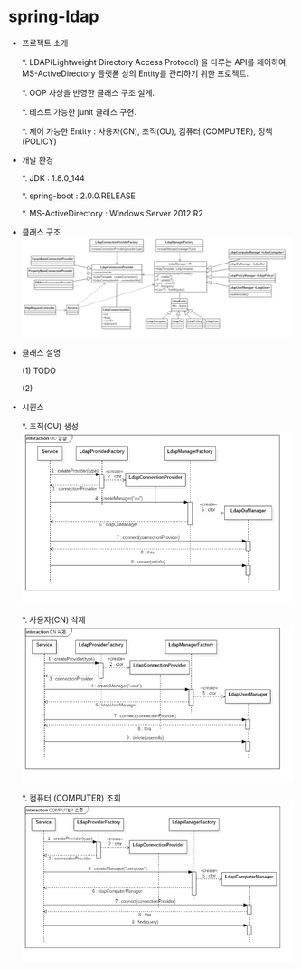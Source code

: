 # spring-ldap

* 프로젝트 소개

	*. LDAP(Lightweight Directory Access Protocol) 을 다루는 API를 제어하여, MS-ActiveDirectory 플랫폼 상의 Entity를 관리하기 위한 프로젝트.

	*. OOP 사상을 반영한 클래스 구조 설계.

	*. 테스트 가능한 junit 클래스 구현.

	*. 제어 가능한 Entity : 사용자(CN), 조직(OU), 컴퓨터 (COMPUTER), 정책(POLICY)

* 개발 환경

	*. JDK : 1.8.0_144
	
	*. spring-boot : 2.0.0.RELEASE
	
	*. MS-ActiveDirectory : Windows Server 2012 R2
	
	
* 클래스 구조
![](/images/class.png)

* 클래스 설명

	(1) TODO
	
	(2) 
	
* 시퀀스

	*. 조직(OU) 생성	
	![](/images/sequence_create.png)

	*. 사용자(CN) 삭제
	![](/images/sequence_delete.png)

	*. 컴퓨터 (COMPUTER) 조회
	![](/images/sequence_find.png)
